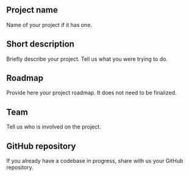 ## Project name

Name of your project if it has one.

## Short description

Briefly describe your project. Tell us what you were trying to do.

## Roadmap

Provide here your project roadmap. It does not need to be finalized.

## Team

Tell us who is involved on the project.

## GitHub repository

If you already have a codebase in progress, share with us your GitHub repository.
